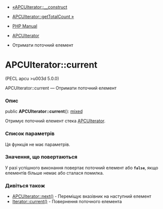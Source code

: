 - [«APCUIterator::\_\_construct](apcuiterator.construct.md)
- [APCUIterator::getTotalCount »](apcuiterator.gettotalcount.md)

- [PHP Manual](index.md)
- [APCUIterator](class.apcuiterator.md)
- Отримати поточний елемент

# APCUIterator::current

(PECL apcu \>u003d 5.0.0)

APCUIterator::current — Отримати поточний елемент

### Опис

public **APCUIterator::current**():
[mixed](language.types.declarations.md#language.types.declarations.mixed)

Отримує поточний елемент стека [APCUIterator](class.apcuiterator.md).

### Список параметрів

Ця функція не має параметрів.

### Значення, що повертаються

У разі успішного виконання повертає поточний елемент або
**`false`**, якщо елементів більше немає або сталася помилка.

### Дивіться також

- [APCUIterator::next()](apcuiterator.next.md) - Переміщує
вказівник на наступний елемент
- [Iterator::current()](iterator.current.md) - Повернення поточного
елемента
